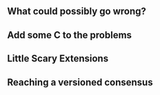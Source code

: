## What could possibly go wrong?

## Add some C to the problems

## Little Scary Extensions

## Reaching a versioned consensus